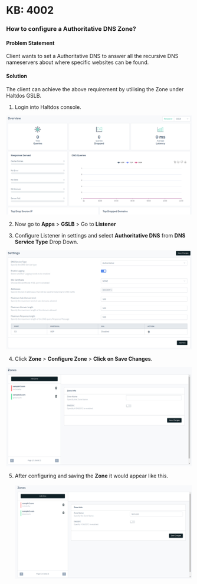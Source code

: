 # KB: 4002

### **How to configure a Authoritative DNS Zone?**

#### **Problem Statement**

Client wants to set a Authoritative DNS to answer all the recursive DNS nameservers about where specific websites can be found. 

#### **Solution**

The client can achieve the above requirement by utilising the Zone under Haltdos GSLB.

1. Login into Haltdos console.

![kb-4006](/img/gslb/v8/kb/kb_4006_overview.png)

2. Now go to **Apps** > **GSLB** > Go to **Listener** 

3. Configure Listener in settings and select **Authoritative DNS** from **DNS Service Type** Drop Down.

![kb-4006](/img/gslb/v8/kb/kb_4006_setting.png)

4. Click **Zone** > **Configure Zone** > **Click on Save Changes**.

![kb-4006](/img/gslb/v8/kb/kb_4006_zones.png)

5. After configuring and saving the **Zone** it would appear like this.  
​  
​![kb-4006](/img/gslb/v8/kb/kb_4006_zones_conf.png)
